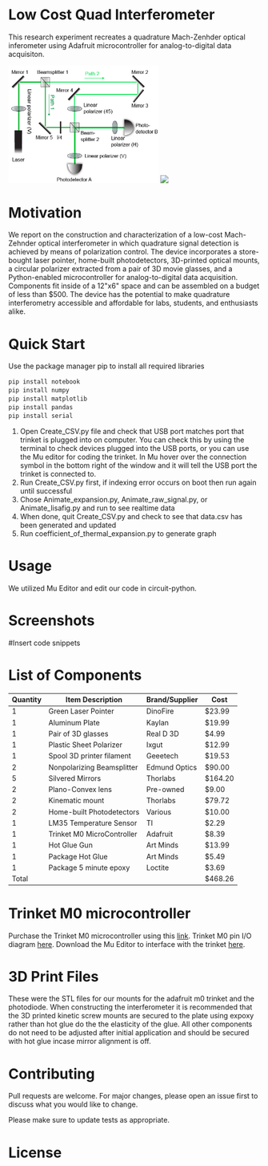 # Low Cost Quad Interferometer
This research experiment recreates a quadrature Mach-Zenhder optical inferometer using Adafruit microcontroller for analog-to-digital data acquisiton. 

<img src="images/Fig1.png" width="300" />
<img src="images/final_setup.png" width="300" />

# Motivation
We report on the construction and characterization of a low-cost Mach-Zehnder optical interferometer in which quadrature signal detection is achieved by means of polarization control. The device incorporates a store-bought laser pointer, home-built photodetectors, 3D-printed optical mounts, a circular polarizer extracted from a pair of 3D movie glasses, and a Python-enabled microcontroller for analog-to-digital data acquisition. Components fit inside of a 12"x6" space and can be assembled on a budget of less than \$500. The device has the potential to make quadrature interferometry accessible and affordable for labs, students, and enthusiasts alike.

# Quick Start
Use the package manager pip to install all required libraries
```bash
pip install notebook
pip install numpy
pip install matplotlib
pip install pandas
pip install serial
```
1. Open Create_CSV.py file and check that USB port matches port that trinket is plugged into
on computer. You can check this by using the terminal to check devices plugged into the USB
ports, or you can use the Mu editor for coding the trinket. In Mu hover over the connection
symbol in the bottom right of the window and it will tell the USB port the trinket is connected to.
2. Run Create_CSV.py first, if indexing error occurs on boot then run again until successful
3. Chose Animate_expansion.py, Animate_raw_signal.py, or Animate_lisafig.py and run to see
realtime data
4. When done, quit Create_CSV.py and check to see that data.csv has been generated and
updated
5. Run coefficient_of_thermal_expansion.py to generate graph
# Usage
We utilized Mu Editor and edit our code in circuit-python.

# Screenshots
#Insert code snippets

# List of Components
Quantity | Item Description | Brand/Supplier | Cost 
-------- | ---------------- | -------------- | ------
1 | Green Laser Pointer | DinoFire | $23.99
1 | Aluminum Plate | Kaylan | $19.99
1 | Pair of 3D glasses | Real D 3D | $4.99
1 | Plastic Sheet Polarizer | Ixgut | $12.99
1 | Spool 3D printer filament | Geeetech | $19.53
2 | Nonpolarizing Beamsplitter | Edmund Optics | $90.00
5 | Silvered Mirrors | Thorlabs | $164.20
2 | Plano-Convex lens | Pre-owned | $9.00
2 | Kinematic mount | Thorlabs | $79.72
2 | Home-built Photodetectors | Various | $10.00
1 | LM35 Temperature Sensor | TI | $2.29
1 | Trinket M0 MicroController | Adafruit | $8.39
1 | Hot Glue Gun | Art Minds | $13.99
1 | Package Hot Glue | Art Minds | $5.49
1 | Package 5 minute epoxy | Loctite | $3.69
Total | | |$468.26

# Trinket M0 microcontroller 
Purchase the Trinket M0 microcontroller using this [link](https://www.adafruit.com/product/3500).
Trinket M0 pin I/O diagram [here](https://learn.adafruit.com/adafruit-trinket-m0-circuitpython-arduino/pinouts).
Download the Mu Editor to interface with the trinket [here](https://codewith.mu/en/download).
# 3D Print Files
These were the STL files for our mounts for the adafruit m0 trinket and the photodiode. 
When constructing the interferometer it is recommended that the 3D printed kinetic screw mounts are secured to the plate using expoxy rather than hot glue do the the elasticity of the glue. All other components do not need to be adjusted after initial application and should be secured with hot glue incase mirror alignment is off. 

# Contributing
Pull requests are welcome. For major changes, please open an issue first to discuss what you would like to change.

Please make sure to update tests as appropriate.
# License
